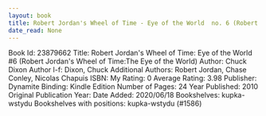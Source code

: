 ```yaml
---
layout: book
title: Robert Jordan's Wheel of Time - Eye of the World  no. 6 (Robert Jordan's Wheel of Time -The Eye of the World)
date_read: None
---
```


Book Id: 23879662
Title: Robert Jordan's Wheel of Time: Eye of the World #6 (Robert Jordan's Wheel of Time:The Eye of the World)
Author: Chuck Dixon
Author l-f: Dixon, Chuck
Additional Authors: Robert Jordan, Chase Conley, Nicolas Chapuis
ISBN: 
My Rating: 0
Average Rating: 3.98
Publisher: Dynamite
Binding: Kindle Edition
Number of Pages: 24
Year Published: 2010
Original Publication Year: 
Date Added: 2020/06/18
Bookshelves: kupka-wstydu
Bookshelves with positions: kupka-wstydu (#1586)

